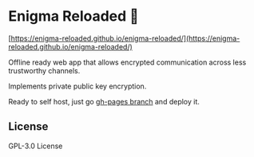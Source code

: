 # Enigma Reloaded 📱

[https://enigma-reloaded.github.io/enigma-reloaded/](https://enigma-reloaded.github.io/enigma-reloaded/)

Offline ready web app that allows encrypted communication across less trustworthy channels.

Implements private public key encryption.

Ready to self host, just go [gh-pages branch](https://github.com/enigma-reloaded/enigma-reloaded/tree/gh-pages) and deploy it.

## License
GPL-3.0 License
